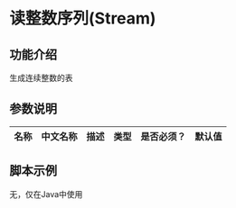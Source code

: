 # 读整数序列(Stream)

## 功能介绍
生成连续整数的表

## 参数说明

| 名称 | 中文名称 | 描述 | 类型 | 是否必须？ | 默认值 |
| --- | --- | --- | --- | --- | --- |



## 脚本示例
无，仅在Java中使用



